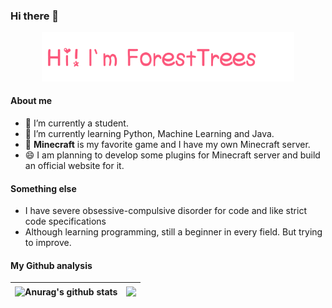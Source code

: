 ### Hi there 👋
<p align="center"><img width="80%" src="img/gh-readme-header.gif" /></p>

#### About me
- 🔭 I’m currently a student.
- 🌱 I’m currently learning Python, Machine Learning and Java.
- 👯 **Minecraft** is my favorite game and I have my own Minecraft server.
- 😄 I am planning to develop some plugins for Minecraft server and build an official website for it.

#### Something else
- I have severe obsessive-compulsive disorder for code and like strict code specifications
- Although learning programming, still a beginner in every field. But trying to improve.

#### My Github analysis
| <img align="center" src="https://github-readme-stats.vercel.app/api?username=ForestTrees&bg_color=30,e96443,904e95&hide_title=true&count_private=true&title_color=fff&text_color=fff&&hide=prs&locale=cn" alt="Anurag's github stats" /> | <img align="center" src="https://github-readme-stats.vercel.app/api/top-langs/?username=ForestTrees&layout=compact&theme=buefy&hide_border=true" /> |
| -- | -- |




<!--
**ForestTrees/ForestTrees** is a ✨ _special_ ✨ repository because its `README.md` (this file) appears on your GitHub profile.

Here are some ideas to get you started:

- 🔭 I’m currently working on ...
- 🌱 I’m currently learning ...
- 👯 I’m looking to collaborate on ...
- 🤔 I’m looking for help with ...
- 💬 Ask me about ...
- 📫 How to reach me: ...
- 😄 Pronouns: ...
- ⚡ Fun fact: ...
-->

